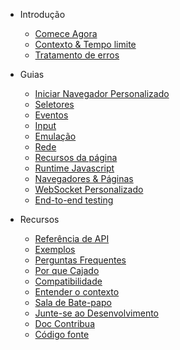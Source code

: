 <!-- markdownlint-disable MD041 -->

- Introdução

  - [Comece Agora](get-started/README.md)
  - [Contexto & Tempo limite](context-and-timeout.md)
  - [Tratamento de erros](error-handling.md)

- Guias

  - [Iniciar Navegador Personalizado](custom-launch.md)
  - [Seletores](selectors/README.md)
  - [Eventos](events/README.md)
  - [Input](input.md)
  - [Emulação](emulation.md)
  - [Rede](network.md)
  - [Recursos da página](page-resources/README.md)
  - [Runtime Javascript](javascript-runtime.md)
  - [Navegadores & Páginas](browsers-pages.md)
  - [WebSocket Personalizado](custom-websocket.md)
  - [End-to-end testing](end-to-end-testing.md)

- Recursos

  - [Referência de API](api-reference.md)
  - [Exemplos](examples.md)
  - [Perguntas Frequentes](faq/README.md)
  - [Por que Cajado](why-rod.md)
  - [Compatibilidade](compatibility.md)
  - [Entender o contexto](understand-context.md)
  - [Sala de Bate-papo](chat-room.md)
  - [Junte-se ao Desenvolvimento](join-development.md)
  - [Doc Contribua](contribute-doc.md)
  - [Código fonte](source-code.md)
